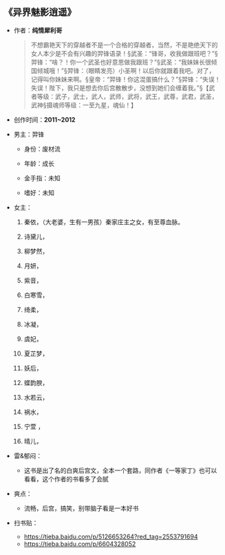 ## 《异界魅影逍遥》

- 作者：**纯情犀利哥**
  
    > 不想霸艳天下的穿越者不是一个合格的穿越者，当然，不是艳绝天下的女人本少是不会有兴趣的羿锋语录！§武圣：“锋哥，收我做跟班吧？”§羿锋：“啥？！你一个武圣也好意思做我跟班？”§武圣：“我妹妹长很倾国倾城哦！”§羿锋：（眼睛发亮）小圣啊！以后你就跟着我吧。对了，记得叫你妹妹来啊。§皇帝：“羿锋！你这混蛋搞什么？”§羿锋：“失误！失误！陛下，我只是想去你后宫散散步，没想到她们会缠着我。”§【武者等级：武子，武士，武人，武师，武将，武王，武尊，武君，武圣，武神§摄魂师等级：一至九星，魂仙！】

- 创作时间：**2011~2012**

- 男主：羿锋

  * 身份：废材流
  
  * 年龄：成长
  * 金手指：未知
  * 嗜好：未知

- 女主：

  1. 秦依，（大老婆，生有一男孩）秦家庄主之女，有至尊血脉。

  2. 诗黛儿，
  3. 柳梦然，
  4. 月妍， 
  5. 紫音，
  6. 白寒雪，
  7. 绮柔，
  8. 冰凝，
  9.  虞妃，
  10. 夏芷梦，
  11. 妖后，
  12. 蝶韵腴，
  13. 水若云，
  14. 祸水，
  15. 宁萱 ，
  16. 晴儿，

- 雷&郁闷：

  * 这书是出了名的白爽后宫文，全本一个套路，同作者《一等家丁》也可以看看，这个作者的书看多了会腻

- 爽点：
  
  * 流畅，后宫，搞笑，别带脑子看是一本好书

- 扫书贴：
  
  * <https://tieba.baidu.com/p/5126653264?red_tag=2553791694>
  * <https://tieba.baidu.com/p/6604328052>